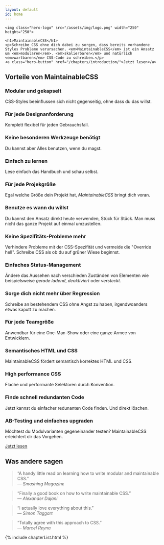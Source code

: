 ```yaml
---
layout: default
id: home
---
```


<div class="hero">

	<img class="hero-logo" src="/assets/img/logo.png" width="250" height="250">

	<h1>MaintainableCSS</h1>
	<p>Schreibe CSS ohne dich dabei zu sorgen, dass bereits vorhandene Styles Probleme verursachen. <em>MaintainableCSS</em> ist ein Ansatz um <em>modularen</em>, <em>skalierbaren</em> und natürlich <em>wartbaren</em> CSS-Code zu schreiben.</p>
	<a class="hero-button" href="/chapters/introduction/">Jetzt lesen</a>
</div>
<!--
	<h2>Wartung &mdash; Adjektiv</h2>
	<p>In guter Verfassung halten. Auf gleichem Stand halten.</p>
-->

<div class="benefits">
	<h2>Vorteile von MaintainableCSS</h2>
	<div class="benefits-wrapper">
		<div class="benefit">
			<h3>Modular und gekapselt</h3>
			<p>CSS-Styles beeinflussen sich nicht gegenseitig, ohne dass du das willst.</p>
		</div>
		<div class="benefit">
			<h3>Für jede Designanforderung</h3>
			<p>Komplett flexibel für jeden Gebrauchsfall.</p>
		</div>
		<div class="benefit">
			<h3>Keine besonderen Werkzeuge benötigt</h3>
			<p>Du kannst aber Alles benutzen, wenn du magst.</p>
		</div>
		<div class="benefit">
			<h3>Einfach zu lernen</h3>
			<p>Lese einfach das Handbuch und schau selbst.</p>
		</div>
		<div class="benefit">
			<h3>Für jede Projekgröße</h3>
			<p>Egal welche Größe dein Projekt hat, <em>MaintainableCSS</em> bringt dich voran.</p>
		</div>
		<div class="benefit">
			<h3>Benutze es wann du willst</h3>
			<p>Du kannst den Ansatz direkt heute verwenden, Stück für Stück. Man muss nicht das ganze Projekt auf einmal umzustellen.</p>
		</div>
		<div class="benefit">
			<h3>Keine Spezifitäts-Probleme mehr</h3>
			<p>Verhindere Probleme mit der CSS-Spezifität und vermeide die "Override hell". Schreibe CSS als ob du auf grüner Wiese beginnst.</p>
		</div>
		<div class="benefit">
			<h3>Einfaches Status-Management</h3>
			<p>Ändere das Aussehen nach verschieden Zuständen von Elementen wie beispielsweise <em>gerade ladend</em>, <em>deaktiviert</em> oder <em>versteckt</em>.</p>
		</div>
		<div class="benefit">
			<h3>Sorge dich nicht mehr über Regression</h3>
			<p>Schreibe an bestehendem CSS ohne Angst zu haben, irgendwoanders etwas kaputt zu machen.</p>
		</div>
		<div class="benefit">
			<h3>Für jede Teamgröße</h3>
			<p>Anwendbar für eine One-Man-Show oder eine ganze Armee von Entwicklern.</p>
		</div>
		<div class="benefit">
			<h3>Semantisches HTML und CSS</h3>
			<p>MaintainableCSS fördert semantisch korrektes HTML und CSS.</p>
		</div>
		<div class="benefit">
			<h3>High performance CSS</h3>
			<p>Flache und performante Selektoren durch Konvention.</p>
		</div>
		<div class="benefit">
			<h3>Finde schnell redundanten Code</h3>
			<p>Jetzt kannst du einfacher redunanten Code finden. Und direkt löschen.</p>
		</div>
		<div class="benefit">
			<h3>AB-Testing und einfaches upgraden</h3>
			<p>Möchtest du Modulvarianten gegeneinander testen? MaintainableCSS erleichtert dir das Vorgehen.</p>
		</div>
		<a class="benefit-readNowButton" href="/chapters/introduction">Jetzt lesen</a>
	</div>
</div>
<div class="recommendations">
	<h2 class="recommendations-title">Was andere sagen</h2>
	<div class="recommendations-item">
		<blockquote>
			<p>&ldquo;A handy little read on learning how to write modular and maintainable CSS.&rdquo;
			<br>&mdash; <cite>Smashing Magazine</cite>
			</p>
		</blockquote>
	</div>
	<div class="recommendations-item">
		<blockquote>
			<p>&ldquo;Finally a good book on how to write maintainable CSS.&rdquo;
			<br>&mdash; <cite>Alexander Dajani</cite>
			</p>
		</blockquote>
	</div>
	<div class="recommendations-item">
		<blockquote>
			<p>&ldquo;I actually love everything about this.&rdquo;
			<br>&mdash; <cite>Simon Taggart</cite>
			</p>
		</blockquote>
	</div>
	<div class="recommendations-item">
		<blockquote>
			<p>&ldquo;Totally agree with this approach to CSS.&rdquo;
			<br>&mdash; <cite>Marcel Reyna</cite>
			</p>
		</blockquote>
	</div>
</div>

{% include chapterList.html %}

<!-- <div class="gotQuestion">
	<div class="gotQuestion-inner">
		<h2>Hast du eine Frage, Thema oder Anregung?</h2>
		<p>Erstelle einfach ein neues<a href="http://github.com/adamsilver/maintainablecss.com/issues/new/">Issue auf Github</a>.</p>
	</div>
</div> -->